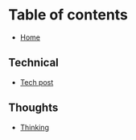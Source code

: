 # Table of contents

- [Home](_HOME.md)

## Technical

- [Tech post](technical/tech-post.md)

## Thoughts

- [Thinking](thoughts/thinking.md)
